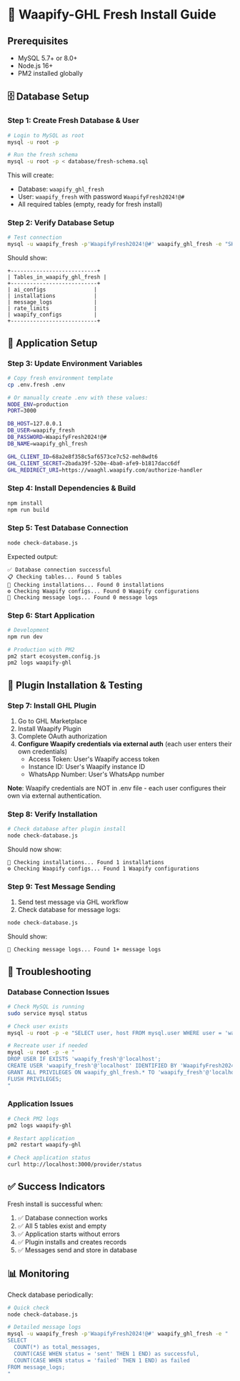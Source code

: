# 🚀 Waapify-GHL Fresh Install Guide

## Prerequisites
- MySQL 5.7+ or 8.0+
- Node.js 16+
- PM2 installed globally

## 🗄️ Database Setup

### Step 1: Create Fresh Database & User
```bash
# Login to MySQL as root
mysql -u root -p

# Run the fresh schema
mysql -u root -p < database/fresh-schema.sql
```

This will create:
- Database: `waapify_ghl_fresh`
- User: `waapify_fresh` with password `WaapifyFresh2024!@#`
- All required tables (empty, ready for fresh install)

### Step 2: Verify Database Setup
```bash
# Test connection
mysql -u waapify_fresh -p'WaapifyFresh2024!@#' waapify_ghl_fresh -e "SHOW TABLES;"
```

Should show:
```
+---------------------------+
| Tables_in_waapify_ghl_fresh |
+---------------------------+
| ai_configs               |
| installations            |
| message_logs             |
| rate_limits              |
| waapify_configs          |
+---------------------------+
```

## 🔧 Application Setup

### Step 3: Update Environment Variables
```bash
# Copy fresh environment template
cp .env.fresh .env

# Or manually create .env with these values:
NODE_ENV=production
PORT=3000

DB_HOST=127.0.0.1
DB_USER=waapify_fresh
DB_PASSWORD=WaapifyFresh2024!@#
DB_NAME=waapify_ghl_fresh

GHL_CLIENT_ID=68a2e8f358c5af6573ce7c52-meh8wdt6
GHL_CLIENT_SECRET=2bada39f-520e-4ba0-afe9-b1817dacc6df
GHL_REDIRECT_URI=https://waaghl.waapify.com/authorize-handler
```

### Step 4: Install Dependencies & Build
```bash
npm install
npm run build
```

### Step 5: Test Database Connection
```bash
node check-database.js
```

Expected output:
```
✅ Database connection successful
📋 Checking tables... Found 5 tables
👥 Checking installations... Found 0 installations
⚙️ Checking Waapify configs... Found 0 Waapify configurations
💬 Checking message logs... Found 0 message logs
```

### Step 6: Start Application
```bash
# Development
npm run dev

# Production with PM2
pm2 start ecosystem.config.js
pm2 logs waapify-ghl
```

## 🔌 Plugin Installation & Testing

### Step 7: Install GHL Plugin
1. Go to GHL Marketplace
2. Install Waapify Plugin
3. Complete OAuth authorization
4. **Configure Waapify credentials via external auth** (each user enters their own credentials)
   - Access Token: User's Waapify access token
   - Instance ID: User's Waapify instance ID  
   - WhatsApp Number: User's WhatsApp number
   
**Note**: Waapify credentials are NOT in .env file - each user configures their own via external authentication.

### Step 8: Verify Installation
```bash
# Check database after plugin install
node check-database.js
```

Should now show:
```
👥 Checking installations... Found 1 installations
⚙️ Checking Waapify configs... Found 1 Waapify configurations
```

### Step 9: Test Message Sending
1. Send test message via GHL workflow
2. Check database for message logs:
```bash
node check-database.js
```

Should show:
```
💬 Checking message logs... Found 1+ message logs
```

## 🐛 Troubleshooting

### Database Connection Issues
```bash
# Check MySQL is running
sudo service mysql status

# Check user exists
mysql -u root -p -e "SELECT user, host FROM mysql.user WHERE user = 'waapify_fresh';"

# Recreate user if needed
mysql -u root -p -e "
DROP USER IF EXISTS 'waapify_fresh'@'localhost';
CREATE USER 'waapify_fresh'@'localhost' IDENTIFIED BY 'WaapifyFresh2024!@#';
GRANT ALL PRIVILEGES ON waapify_ghl_fresh.* TO 'waapify_fresh'@'localhost';
FLUSH PRIVILEGES;
"
```

### Application Issues
```bash
# Check PM2 logs
pm2 logs waapify-ghl

# Restart application
pm2 restart waapify-ghl

# Check application status
curl http://localhost:3000/provider/status
```

## ✅ Success Indicators

Fresh install is successful when:
1. ✅ Database connection works
2. ✅ All 5 tables exist and empty
3. ✅ Application starts without errors
4. ✅ Plugin installs and creates records
5. ✅ Messages send and store in database

## 📊 Monitoring

Check database periodically:
```bash
# Quick check
node check-database.js

# Detailed message logs
mysql -u waapify_fresh -p'WaapifyFresh2024!@#' waapify_ghl_fresh -e "
SELECT 
  COUNT(*) as total_messages,
  COUNT(CASE WHEN status = 'sent' THEN 1 END) as successful,
  COUNT(CASE WHEN status = 'failed' THEN 1 END) as failed
FROM message_logs;
"
```